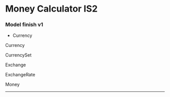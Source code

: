 Money Calculator IS2
===============
<h3>Model finish v1</h3>
<ul>
  <li>Currency</li>
</ul>
<p>Currency</p>
<p>CurrencySet</p>
<p>Exchange</p>
<p>ExchangeRate</p>
<p>Money</p>
<hr/>
